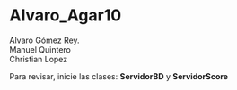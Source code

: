 # Alvaro_Agar10
Alvaro Gómez Rey.
<br>Manuel Quintero
<br>Christian Lopez

Para revisar, inicie las clases: <b> ServidorBD</b> y <b>ServidorScore</b>
